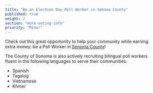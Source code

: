 ```yaml
---
title: "Be an Election Day Poll Worker in Sonoma County"
published: true
weight: 2
section: "more-voting-info"
priority: "Minor"
---
```


Check out this great opportunity to help your community while earning extra money: be a Poll Worker in [Sonoma County](https://sonomacounty.ca.gov/CRA/Registrar-of-Voters/Poll-Worker-Information/)!  

The County of Sonoma is also actively recruiting bilingual poll workers fluent in the following languages to serve their communities: 
- Spanish 
- Tagalog
- Vietnamese
- Khmer 